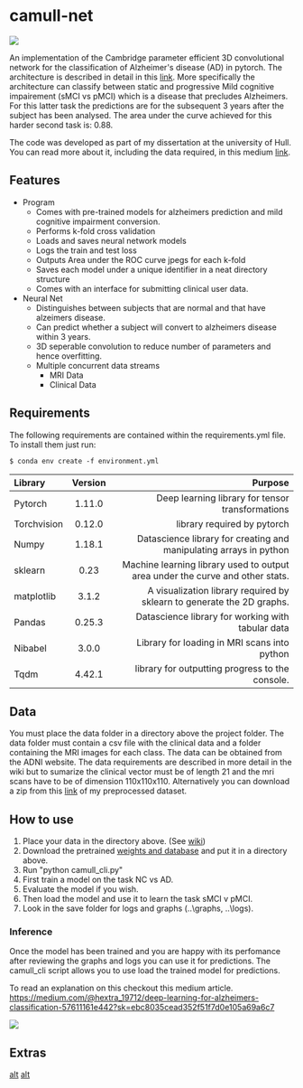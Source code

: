# camull-net

![](https://i.gyazo.com/0415de280214e761763451cc470af498.png)

An implementation of the Cambridge parameter efficient 3D convolutional network for the classification of Alzheimer's disease (AD) in pytorch. The architecture is described in detail in this [link](https://www.sciencedirect.com/science/article/abs/pii/S105381191930031X "paper"). More specifically the architecture can classify between static and progressive Mild cognitive impairement (sMCI vs pMCI) which is a disease that precludes Alzheimers. For this latter task the predictions are for the subsequent 3 years after the subject has been analysed. The area under the curve achieved for this harder second task is: 0.88.

The code was developed as part of my dissertation at the university of Hull. You can read more about it, including the data required, in this medium [link](https://medium.com/@hextra_19712/deep-learning-for-alzheimers-classification-57611161e442 "article").

## Features

* Program
  * Comes with pre-trained models for alzheimers prediction and mild cognitive impairment conversion.
  * Performs k-fold cross validation
  * Loads and saves neural network models
  * Logs the train and test loss
  * Outputs Area under the ROC curve jpegs for each k-fold
  * Saves each model under a unique identifier in a neat directory structure
  * Comes with an interface for submitting clinical user data.
* Neural Net
  * Distinguishes between subjects that are normal and that have alzeimers disease.
  * Can predict whether a subject will convert to alzheimers disease within 3 years.
  * 3D seperable convolution to reduce number of parameters and hence overfitting.
  * Multiple concurrent data streams
    * MRI Data
    * Clinical Data
  
## Requirements

The following requirements are contained within the requirements.yml file. To install them just run:
```
$ conda env create -f environment.yml
```
  
| Library      | Version     | Purpose     |
| :------------- | :----------: | -----------: |
|  Pytorch | 1.11.0   | Deep learning library for tensor transformations    |
| Torchvision | 0.12.0 | library required by pytorch |
| Numpy  | 1.18.1 | Datascience library for creating and manipulating arrays in python  |
| sklearn | 0.23 | Machine learning library used to output area under the curve and other stats. |
| matplotlib | 3.1.2 | A visualization library required by sklearn to generate the 2D graphs. |
| Pandas | 0.25.3 | Datascience library for working with tabular data |
| Nibabel  | 3.0.0 | Library for loading in MRI scans into python  |
| Tqdm  | 4.42.1 | library for outputting progress to the console.  |


## Data

You must place the data folder in a directory above the project folder. The data folder must contain a csv file with the clinical data and a folder containing the MRI images for each class. The data can be obtained from the ADNI website. The data requirements are described in more detail in the wiki but to sumarize the clinical vector must be of length 21 and the mri scans have to be of dimension 110x110x110. Alternatively you can download a zip from this [link](https://drive.google.com/file/d/1QhupPIg9UWU7MkoU9JQnqj5tbf4_fdTF/view?usp=sharing) of my preprocessed dataset. 

## How to use
1. Place your data in the directory above. (See [wiki](https://github.com/McSpooder/camull_net/wiki/Data-Requirements)) 
2. Download the pretrained [weights and database](https://drive.google.com/drive/folders/1lXsZymYNzyt185fBtLR2ZdEsLct4igHQ?usp=sharing) and put it in a directory above. 
2. Run "python camull_cli.py"
3. First train a model on the task NC vs AD.
4. Evaluate the model if you wish.
5. Then load the model and use it to learn the task sMCI v pMCI.
7. Look in the save folder for logs and graphs (..\graphs\, ..\logs\).

### Inference
Once the model has been trained and you are happy with its perfomance after reviewing the graphs and logs you can use it for predictions. The camull_cli script allows you to use load the trained model for predictions.

To read an explanation on this checkout this medium article. 
https://medium.com/@hextra_19712/deep-learning-for-alzheimers-classification-57611161e442?sk=ebc8035cead352f51f7d0e105a69a6c7

![](https://i.gyazo.com/1b655be7b33cff82372088abdbf8eb4c.png)

## Extras
[alt](https://miro.medium.com/max/1000/1*guvHPIlisovNCCltm5W8-w.png "blocks")
[alt](https://miro.medium.com/max/700/1*hbOeKu1qpQXQYA1RNWzkJA.png "architecture")

